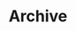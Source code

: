 ---
title: "Archive"
url: /archive/
layout: archive
hidden: true
type: posts
summary: This page contains an archive of all posts.
---